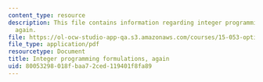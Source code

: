 ```yaml
---
content_type: resource
description: This file contains information regarding integer programming formulations,
  again.
file: https://ol-ocw-studio-app-qa.s3.amazonaws.com/courses/15-053-optimization-methods-in-management-science-spring-2013/80053298018fbaa72ced119401f8fa89_MIT15_053S13_lec14.pdf
file_type: application/pdf
resourcetype: Document
title: Integer programming formulations, again
uid: 80053298-018f-baa7-2ced-119401f8fa89
---
```

